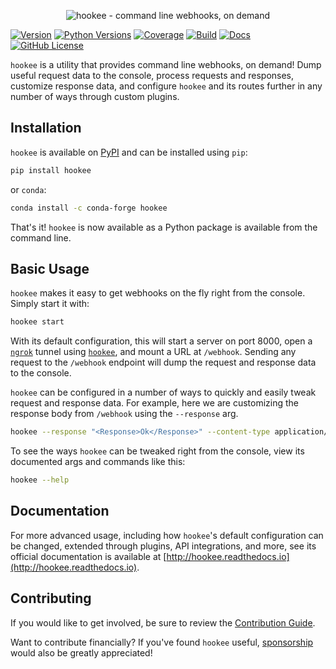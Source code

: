 <p align="center"><img alt="hookee - command line webhooks, on demand" src="https://hookee.readthedocs.io/en/latest/_images/logo.png" /></p>

[![Version](https://img.shields.io/pypi/v/hookee)](https://pypi.org/project/hookee)
[![Python Versions](https://img.shields.io/pypi/pyversions/hookee.svg)](https://pypi.org/project/hookee/)
[![Coverage](https://img.shields.io/codecov/c/github/alexdlaird/hookee)](https://codecov.io/gh/alexdlaird/hookee)
[![Build](https://img.shields.io/github/actions/workflow/status/alexdlaird/hookee/build.yml)](https://github.com/alexdlaird/hookee/actions/workflows/build.yml)
[![Docs](https://img.shields.io/readthedocs/hookee)](https://hookee.readthedocs.io/en/latest)
[![GitHub License](https://img.shields.io/github/license/alexdlaird/hookee)](https://github.com/alexdlaird/hookee/blob/main/LICENSE)

`hookee` is a utility that provides command line webhooks, on demand! Dump useful request data to the
console, process requests and responses, customize response data, and configure `hookee` and its routes
further in any number of ways through custom plugins.

## Installation

`hookee` is available on [PyPI](https://pypi.org/project/hookee/) and can be installed
using `pip`:

```sh
pip install hookee
```

or `conda`:

```sh
conda install -c conda-forge hookee
```

That's it! `hookee` is now available as a Python package is available from the command line.

## Basic Usage

`hookee` makes it easy to get webhooks on the fly right from the console. Simply start it with:

```sh
hookee start
```

With its default configuration, this will start a server on port 8000, open a [`ngrok`](https://ngrok.com/) tunnel
using [`hookee`](https://hookee.readthedocs.io/en/latest/), and mount a URL at `/webhook`. Sending any request to
the `/webhook` endpoint will dump the request and response data to the console.

`hookee` can be configured in a number of ways to quickly and easily tweak request and response data. For example,
here we are customizing the response body from `/webhook` using the `--response` arg.

```sh
hookee --response "<Response>Ok</Response>" --content-type application/xml
```

To see the ways `hookee` can be tweaked right from the console, view its documented args and commands like this:

```sh
hookee --help
```

## Documentation

For more advanced usage, including how `hookee`'s default configuration can be changed, extended through plugins,
API integrations, and more, see its official documentation is available
at [http://hookee.readthedocs.io](http://hookee.readthedocs.io).

## Contributing

If you would like to get involved, be sure to review
the [Contribution Guide](https://github.com/alexdlaird/hookee/blob/main/CONTRIBUTING.rst).

Want to contribute financially? If you've found `hookee` useful, [sponsorship](https://github.com/sponsors/alexdlaird)
would
also be greatly appreciated!
